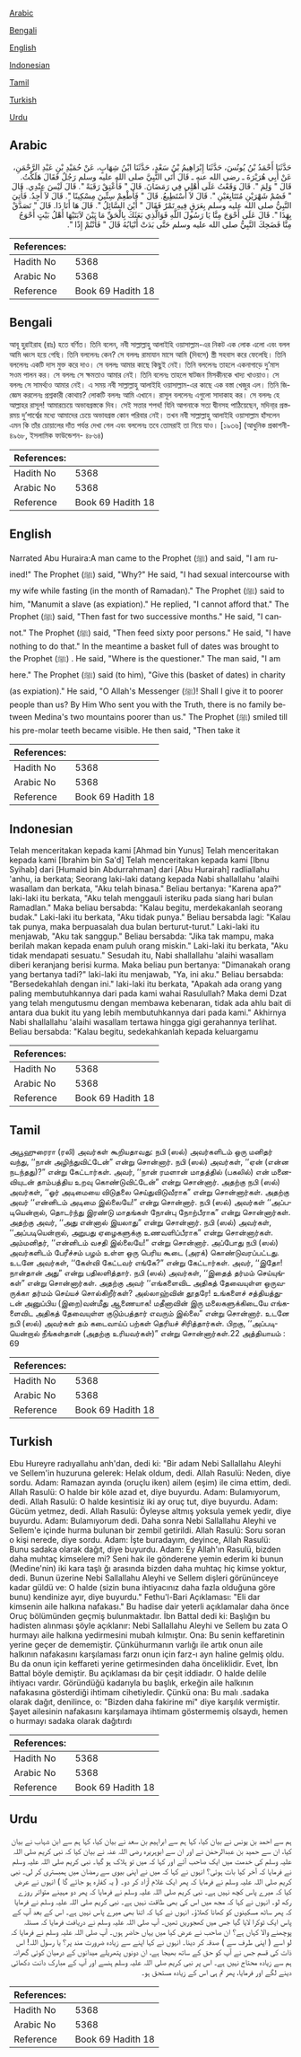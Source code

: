 [Arabic](#arabic)

[Bengali](#bengali)

[English](#english)

[Indonesian](#indonesian)

[Tamil](#tamil)

[Turkish](#turkish)

[Urdu](#urdu)

## Arabic


<div dir="rtl" lang="ar" style={{fontSize:'larger',backgroundColor:'#f8f9fa',padding:20}}>
حَدَّثَنَا أَحْمَدُ بْنُ يُونُسَ، حَدَّثَنَا إِبْرَاهِيمُ بْنُ سَعْدٍ، حَدَّثَنَا ابْنُ شِهَابٍ، عَنْ حُمَيْدِ بْنِ عَبْدِ الرَّحْمَنِ، عَنْ أَبِي هُرَيْرَةَ ـ رضى الله عنه ـ قَالَ أَتَى النَّبِيَّ صلى الله عليه وسلم رَجُلٌ فَقَالَ هَلَكْتُ‏.‏ قَالَ ‏"‏ وَلِمَ ‏"‏‏.‏ قَالَ وَقَعْتُ عَلَى أَهْلِي فِي رَمَضَانَ‏.‏ قَالَ ‏"‏ فَأَعْتِقْ رَقَبَةً ‏"‏‏.‏ قَالَ لَيْسَ عِنْدِي‏.‏ قَالَ ‏"‏ فَصُمْ شَهْرَيْنِ مُتَتَابِعَيْنِ ‏"‏‏.‏ قَالَ لاَ أَسْتَطِيعُ‏.‏ قَالَ ‏"‏ فَأَطْعِمْ سِتِّينَ مِسْكِينًا ‏"‏‏.‏ قَالَ لاَ أَجِدُ‏.‏ فَأُتِيَ النَّبِيُّ صلى الله عليه وسلم بِعَرَقٍ فِيهِ تَمْرٌ فَقَالَ ‏"‏ أَيْنَ السَّائِلُ ‏"‏‏.‏ قَالَ هَا أَنَا ذَا‏.‏ قَالَ ‏"‏ تَصَدَّقْ بِهَذَا ‏"‏‏.‏ قَالَ عَلَى أَحْوَجَ مِنَّا يَا رَسُولَ اللَّهِ فَوَالَّذِي بَعَثَكَ بِالْحَقِّ مَا بَيْنَ لاَبَتَيْهَا أَهْلُ بَيْتٍ أَحْوَجُ مِنَّا فَضَحِكَ النَّبِيُّ صلى الله عليه وسلم حَتَّى بَدَتْ أَنْيَابُهُ قَالَ ‏"‏ فَأَنْتُمْ إِذًا ‏"‏‏.‏
</div>
<div style={{backgroundColor:'#f8f9fa',padding:20, marginBottom: 10}}><table> <thead> <tr> <th>References:</th> <th></th> </tr> </thead> <tbody><tr><td>Hadith No</td><td>5368</td></tr><tr><td>Arabic No</td><td>5368</td></tr><tr><td>Reference</td><td>Book 69 Hadith 18</td></tr></tbody></table></div>

## Bengali


<div dir="ltr" lang="bn" style={{fontSize:'larger',backgroundColor:'#f8f9fa',padding:20}}>
আবূ হুরাইরাহ (রাঃ) হতে বর্ণিত। তিনি বলেন, নবী সাল্লাল্লাহু আলাইহি ওয়াসাল্লাম-এর নিকট এক লোক এলো এবং বলল আমি ধ্বংস হয়ে গেছি। তিনি বললেনঃ কেন? সে বললঃ রামাযান মাসে আমি (দিবসে) স্ত্রী সহবাস করে ফেলেছি। তিনি বললেনঃ একটি দাস মুক্ত করে দাও। সে বললঃ আমার কাছে কিছুই নেই। তিনি বললেনঃ তাহলে একনাগাড়ে দু’মাস সওম পালন কর। সে বললঃ সে ক্ষমতাও আমার নেই। তিনি বলেনঃ তাহলে ষাটজন মিসকীনকে খাদ্য খাওয়াও। সে বললঃ সে সামর্থ্যও আমার নেই। এ সময় নবী সাল্লাল্লাহু আলাইহি ওয়াসাল্লাম-এর কাছে এক বস্তা খেজুর এল। তিনি জিজ্ঞেস করলেনঃ প্রশ্নকারী কোথায়? লোকটি বললঃ আমি এখানে। রাসূল বললেনঃ এগুলো সাদাকাহ কর। সে বললঃ হে আল্লাহর রাসূল! আমারচেয়ে অভাবগ্রস্তকে দিব। সেই সত্তার শপথ! যিনি আপনাকে সত্য দ্বীনসহ পাঠিয়েছেন, মদিনা্র প্রস্তরময় দু’পার্শ্বের মধ্যে আমাদের চেয়ে অভাবগ্রস্ত কোন পরিবার নেই। তখন নবী সাল্লাল্লাহু আলাইহি ওয়াসাল্লাম হাঁসলেন এমন কি তাঁর চোয়ালের দাঁত পর্যন্ত দেখা গেল এবং বললেনঃ তবে তোমরাই তা নিয়ে যাও। [১৯৩৬] (আধুনিক প্রকাশনী- ৪৯৬৮, ইসলামিক ফাউন্ডেশন- ৪৮৬৪)
</div>
<div style={{backgroundColor:'#f8f9fa',padding:20, marginBottom: 10}}><table> <thead> <tr> <th>References:</th> <th></th> </tr> </thead> <tbody><tr><td>Hadith No</td><td>5368</td></tr><tr><td>Arabic No</td><td>5368</td></tr><tr><td>Reference</td><td>Book 69 Hadith 18</td></tr></tbody></table></div>

## English


<div dir="ltr" lang="en" style={{fontSize:'larger',backgroundColor:'#f8f9fa',padding:20}}>
Narrated Abu Huraira:A man came to the Prophet (ﷺ) and said, "I am ruined!" The Prophet (ﷺ) said, "Why?" He said, "I had sexual intercourse with my wife while fasting (in the month of Ramadan)." The Prophet (ﷺ) said to him, "Manumit a slave (as expiation)." He replied, "I cannot afford that." The Prophet (ﷺ) said, "Then fast for two successive months." He said, "I cannot." The Prophet (ﷺ) said, "Then feed sixty poor persons." He said, "I have nothing to do that." In the meantime a basket full of dates was brought to the Prophet (ﷺ) . He said, "Where is the questioner." The man said, "I am here." The Prophet (ﷺ) said (to him), "Give this (basket of dates) in charity (as expiation)." He said, "O Allah's Messenger (ﷺ)! Shall I give it to poorer people than us? By Him Who sent you with the Truth, there is no family between Medina's two mountains poorer than us." The Prophet (ﷺ) smiled till his pre-molar teeth became visible. He then said, "Then take it
</div>
<div style={{backgroundColor:'#f8f9fa',padding:20, marginBottom: 10}}><table> <thead> <tr> <th>References:</th> <th></th> </tr> </thead> <tbody><tr><td>Hadith No</td><td>5368</td></tr><tr><td>Arabic No</td><td>5368</td></tr><tr><td>Reference</td><td>Book 69 Hadith 18</td></tr></tbody></table></div>

## Indonesian


<div dir="ltr" lang="id" style={{fontSize:'larger',backgroundColor:'#f8f9fa',padding:20}}>
Telah menceritakan kepada kami [Ahmad bin Yunus] Telah menceritakan kepada kami [Ibrahim bin Sa'd] Telah menceritakan kepada kami [Ibnu Syihab] dari [Humaid bin Abdurrahman] dari [Abu Hurairah] radliallahu 'anhu, ia berkata; Seorang laki-laki datang kepada Nabi shallallahu 'alaihi wasallam dan berkata, "Aku telah binasa." Beliau bertanya: "Karena apa?" laki-laki itu berkata, "Aku telah menggauli isteriku pada siang hari bulan Ramadlan." Maka beliau bersabda: "Kalau begitu, merdekakanlah seorang budak." Laki-laki itu berkata, "Aku tidak punya." Beliau bersabda lagi: "Kalau tak punya, maka berpuasalah dua bulan berturut-turut." Laki-laki itu menjawab, "Aku tak sanggup." Beliau bersabda: "Jika tak mampu, maka berilah makan kepada enam puluh orang miskin." Laki-laki itu berkata, "Aku tidak mendapati sesuatu." Sesudah itu, Nabi shallallahu 'alaihi wasallam diberi keranjang berisi kurma. Maka beliau pun bertanya: "Dimanakah orang yang bertanya tadi?" laki-laki itu menjawab, "Ya, ini aku." Beliau bersabda: "Bersedekahlah dengan ini." laki-laki itu berkata, "Apakah ada orang yang paling membutuhkannya dari pada kami wahai Rasulullah? Maka demi Dzat yang telah mengutusmu dengan membawa kebenaran, tidak ada ahlu bait di antara dua bukit itu yang lebih membutuhkannya dari pada kami." Akhirnya Nabi shallallahu 'alaihi wasallam tertawa hingga gigi gerahannya terlihat. Beliau bersabda: "Kalau begitu, sedekahkanlah kepada keluargamu
</div>
<div style={{backgroundColor:'#f8f9fa',padding:20, marginBottom: 10}}><table> <thead> <tr> <th>References:</th> <th></th> </tr> </thead> <tbody><tr><td>Hadith No</td><td>5368</td></tr><tr><td>Arabic No</td><td>5368</td></tr><tr><td>Reference</td><td>Book 69 Hadith 18</td></tr></tbody></table></div>

## Tamil


<div dir="ltr" lang="ta" style={{fontSize:'larger',backgroundColor:'#f8f9fa',padding:20}}>
அபூஹுரைரா (ரலி) அவர்கள் கூறியதாவது: நபி (ஸல்) அவர்களிடம் ஒரு மனிதர் வந்து, ‘‘நான் அழிந்துவிட்டேன்” என்று சொன்னார். நபி (ஸல்) அவர்கள், ‘‘ஏன் (என்ன நடந்தது)?” என்று கேட்டார்கள். அவர், ‘‘நான் ரமளான் மாதத்தில் (பகலில்) என் மனைவியுடன் தாம்பத்திய உறவு கொண்டுவிட்டேன்” என்று சொன்னார். அதற்கு நபி (ஸல்) அவர்கள், ‘‘ஓர் அடிமையை விடுதலை செய்துவிடுவீராக” என்று சொன்னார்கள். அதற்கு அவர் ‘‘என்னிடம் அடிமை இல்லையே!” என்று சொன்னார். நபி (ஸல்) அவர்கள் ‘‘அப்படியென்றால், தொடர்ந்து இரண்டு மாதங்கள் நோன்பு நோற்பீராக” என்று சொன்னார்கள். அதற்கு அவர், ‘‘அது என்னால் இயலாது” என்று சொன்னார். நபி (ஸல்) அவர்கள், ‘‘அப்படியென்றால், அறுபது ஏழைகளுக்கு உணவளிப்பீராக” என்று சொன்னார்கள். அம்மனிதர், ‘‘என்னிடம் வசதி இல்லையே!” என்று சொன்னார். அப்போது நபி (ஸல்) அவர்களிடம் பேரீச்சம் பழம் உள்ள ஒரு பெரிய கூடை (அரக்) கொண்டுவரப்பட்டது. உடனே அவர்கள், ‘‘கேள்வி கேட்டவர் எங்கே?” என்று கேட்டார்கள். அவர், ‘‘இதோ! நான்தான் அது” என்று பதிலளித்தார். நபி (ஸல்) அவர்கள், ‘‘இதைத் தர்மம் செய்யுங்கள்” என்று சொன்னார்கள். அதற்கு அவர் ‘‘எங்களைவிட அதிகத் தேவையுள்ள ஒருவருக்கா தர்மம் செய்யச் சொல்கிறீர்கள்? அல்லாஹ்வின் தூதரே! உங்களைச் சத்தியத்துடன் அனுப்பிய (இறை)வன்மீது ஆணையாக! மதீனாவின் இரு மலைகளுக்கிடையே எங்களைவிட அதிகத் தேவையுள்ள குடும்பத்தார் எவரும் இல்லை” என்று சொன்னார். உடனே நபி (ஸல்) அவர்கள் தம் கடைவாய்ப் பற்கள் தெரியச் சிரித்தார்கள். பிறகு, ‘‘அப்படியென்றால் நீங்கள்தான் (அதற்கு உரியவர்கள்)” என்று சொன்னார்கள்.22 அத்தியாயம் : 69
</div>
<div style={{backgroundColor:'#f8f9fa',padding:20, marginBottom: 10}}><table> <thead> <tr> <th>References:</th> <th></th> </tr> </thead> <tbody><tr><td>Hadith No</td><td>5368</td></tr><tr><td>Arabic No</td><td>5368</td></tr><tr><td>Reference</td><td>Book 69 Hadith 18</td></tr></tbody></table></div>

## Turkish


<div dir="ltr" lang="tr" style={{fontSize:'larger',backgroundColor:'#f8f9fa',padding:20}}>
Ebu Hureyre radıyallahu anh'dan, dedi ki: "Bir adam Nebi Sallallahu Aleyhi ve Sellem'in huzuruna gelerek: Helak oldum, dedi. Allah Rasulü: Neden, diye sordu. Adam: Ramazan ayında (oruçlu iken) ailem (eşim) ile cima ettim, dedi. Allah Rasulü: O halde bir köle azad et, diye buyurdu. Adam: Bulamıyorum, dedi. Allah Rasulü: O halde kesintisiz iki ay oruç tut, diye buyurdu. Adam: Gücüm yetmez, dedi. Allah Rasulü: Öyleyse altmış yoksula yemek yedir, diye buyurdu. Adam: Bulamıyorum dedi. Daha sonra Nebi Sallallahu Aleyhi ve Sellem'e içinde hurma bulunan bir zembil getirildi. Allah Rasulü: Soru soran o kişi nerede, diye sordu. Adam: İşte buradayım, deyince, Allah Rasulü: Bunu sadaka olarak dağıt, diye buyurdu. Adam: Ey Allah'ın Rasulü, bizden daha muhtaç kimselere mi? Seni hak ile gönderene yemin ederim ki bunun (Medine'nin) iki kara taşlı ğı arasında bizden daha muhtaç hiç kimse yoktur, dedi. Bunun üzerine Nebi Sallallahu Aleyhi ve Sellem dişleri görününceye kadar güldü ve: O halde (sizin buna ihtiyacınız daha fazla olduğuna göre bunu) kendinize ayır, diye buyurdu." Fethu'l-Bari Açıklaması: "Eli dar kimsenin aile halkına nafakası." Bu hadise dair yeterli açıklamalar daha önce Oruç bölümünden geçmiş bulunmaktadır. İbn Battal dedi ki: Başlığın bu hadisten alınması şöyle açıklanır: Nebi Sallallahu Aleyhi ve Sellem bu zata O hurmayı aile halkına yedirmesini mubah kılmıştır. Ona: Bu senin keffaretinin yerine geçer de dememiştir. Çünkühurmanın varlığı ile artık onun aile halkının nafakasını karşılaması farzı onun için farz-ı ayn haline gelmiş oldu. Bu da onun için keffareti yerine getirmesinden daha önceliklidir. Evet, İbn Battal böyle demiştir. Bu açıklaması da bir çeşit iddiadır. O halde delile ihtiyacı vardır. Göründüğü kadarıyla bu başlık, erkeğin aile halkının nafakasına gösterdiği ihtimam cihetiyledir. Çünkü ona: Bu malı .sadaka olarak dağıt, denilince, o: "Bizden daha fakirine mi" diye karşılık vermiştir. Şayet ailesinin nafakasını karşılamaya ihtimam göstermemiş olsaydı, hemen o hurmayı sadaka olarak dağıtırdı
</div>
<div style={{backgroundColor:'#f8f9fa',padding:20, marginBottom: 10}}><table> <thead> <tr> <th>References:</th> <th></th> </tr> </thead> <tbody><tr><td>Hadith No</td><td>5368</td></tr><tr><td>Arabic No</td><td>5368</td></tr><tr><td>Reference</td><td>Book 69 Hadith 18</td></tr></tbody></table></div>

## Urdu


<div dir="rtl" lang="ur" style={{fontSize:'larger',backgroundColor:'#f8f9fa',padding:20}}>
ہم سے احمد بن یونس نے بیان کیا، کہا ہم سے ابراہیم بن سعد نے بیان کیا، کہا ہم سے ابن شہاب نے بیان کیا، ان سے حمید بن عبدالرحمٰن نے اور ان سے ابوہریرہ رضی اللہ عنہ نے بیان کیا کہ نبی کریم صلی اللہ علیہ وسلم کی خدمت میں ایک صاحب آئے اور کہا کہ میں تو ہلاک ہو گیا۔ نبی کریم صلی اللہ علیہ وسلم نے فرمایا کہ آخر کیا بات ہوئی؟ انہوں نے کہا کہ میں نے اپنی بیوی سے رمضان میں ہمبستری کر لی۔ نبی کریم صلی اللہ علیہ وسلم نے فرمایا کہ پھر ایک غلام آزاد کر دو۔ ( یہ کفارہ ہو جائے گا ) انہوں نے عرض کیا کہ میرے پاس کچھ نہیں ہے۔ نبی کریم صلی اللہ علیہ وسلم نے فرمایا کہ پھر دو مہینے متواتر روزے رکھ لو۔ انہوں نے کہا کہ مجھ میں اس کی بھی طاقت نہیں ہے۔ نبی کریم صلی اللہ علیہ وسلم نے فرمایا کہ پھر ساٹھ مسکینوں کو کھانا کھلاؤ۔ انہوں نے کہا کہ اتنا بھی میرے پاس نہیں ہے۔ اس کے بعد آپ کے پاس ایک ٹوکرا لایا گیا جس میں کھجوریں تھیں۔ آپ صلی اللہ علیہ وسلم نے دریافت فرمایا کہ مسئلہ پوچھنے والا کہاں ہے؟ ان صاحب نے عرض کیا میں یہاں حاضر ہوں۔ آپ صلی اللہ علیہ وسلم نے فرمایا کہ لو اسے ( اپنی طرف سے ) صدقہ کر دینا۔ انہوں نے کہا اپنے سے زیادہ ضرورت مند پر؟ یا رسول اللہ! اس ذات کی قسم جس نے آپ کو حق کے ساتھ بھیجا ہے، ان دونوں پتھریلے میدانوں کے درمیان کوئی گھرانہ ہم سے زیادہ محتاج نہیں ہے۔ اس پر نبی کریم صلی اللہ علیہ وسلم ہنسے اور آپ کے مبارک دانت دکھائی دینے لگے اور فرمایا، پھر تم ہی اس کے زیادہ مستحق ہو۔
</div>
<div style={{backgroundColor:'#f8f9fa',padding:20, marginBottom: 10}}><table> <thead> <tr> <th>References:</th> <th></th> </tr> </thead> <tbody><tr><td>Hadith No</td><td>5368</td></tr><tr><td>Arabic No</td><td>5368</td></tr><tr><td>Reference</td><td>Book 69 Hadith 18</td></tr></tbody></table></div>